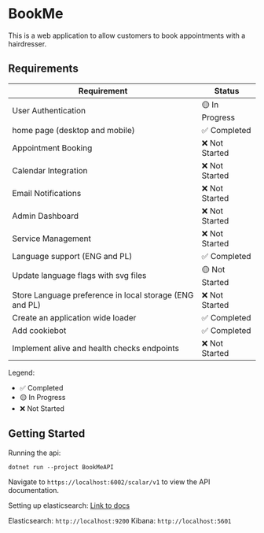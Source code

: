 # BookMe
This is a web application to allow customers to book appointments with a hairdresser.

## Requirements

| Requirement | Status |
|------------|--------|
| User Authentication | 🟡 In Progress |
| home page (desktop and mobile) | ✅ Completed |
| Appointment Booking | ❌ Not Started |
| Calendar Integration | ❌ Not Started |
| Email Notifications | ❌ Not Started |
| Admin Dashboard | ❌ Not Started |
| Service Management | ❌ Not Started |
Language support (ENG and PL)| ✅ Completed |
Update language flags with svg files| 🟡 Not Started |
Store Language preference in local storage (ENG and PL)| ❌ Not Started |
Create an application wide loader| ✅ Completed |
| Add cookiebot| ✅ Completed |
| Implement alive and health checks endpoints| ❌ Not Started |

Legend:
- ✅ Completed
- 🟡 In Progress
- ❌ Not Started

## Getting Started

Running the api:
```
dotnet run --project BookMeAPI
```

Navigate to `https://localhost:6002/scalar/v1` to view the API documentation.

Setting up elasticsearch:
[Link to docs](https://www.elastic.co/guide/en/elasticsearch/reference/current/run-elasticsearch-locally.html)

Elasticsearch: `http://localhost:9200`
Kibana: `http://localhost:5601`
